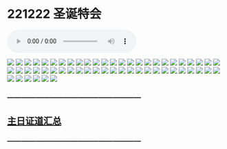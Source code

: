 # 221222 圣诞特会

<audio controls src="./221225.mp3"></audio>

![](1.jpg)
![](2.jpg)
![](3.jpg)
![](4.jpg)
![](5.jpg)
![](6.jpg)
![](7.jpg)
![](8.jpg)
![](9.jpg)
![](10.jpg)
![](11.jpg)
![](12.jpg)
![](13.jpg)
![](14.jpg)
![](15.jpg)
![](16.jpg)
![](17.jpg)
![](18.jpg)
![](19.jpg)
![](20.jpg)
![](21.jpg)
![](22.jpg)
![](23.jpg)
![](24.jpg)
![](25.jpg)
![](26.jpg)
![](27.jpg)
![](28.jpg)
![](29.jpg)
![](30.jpg)
![](31.jpg)
![](32.jpg)
![](33.jpg)
![](34.jpg)
![](35.jpg)
![](36.jpg)
![](37.jpg)
![](38.jpg)
![](39.jpg)
![](40.jpg)
![](41.jpg)
![](42.jpg)
![](43.jpg)
![](44.jpg)
![](45.jpg)
![](46.jpg)
![](47.jpg)
![](48.jpg)
![](49.jpg)
![](50.jpg)
![](51.jpg)
![](52.jpg)
![](53.jpg)
![](54.jpg)
![](55.jpg)
![](56.jpg)


### ———————————————————

## [主日证道汇总](https://nccchurch.github.io/Sermons/)
### ———————————————————


